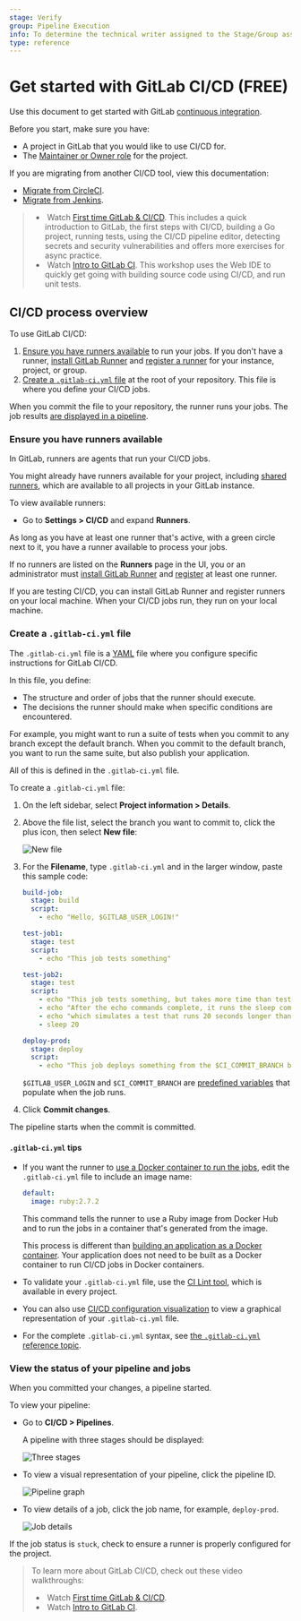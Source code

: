 ```yaml
---
stage: Verify
group: Pipeline Execution
info: To determine the technical writer assigned to the Stage/Group associated with this page, see https://about.gitlab.com/handbook/engineering/ux/technical-writing/#assignments
type: reference
---
```


# Get started with GitLab CI/CD **(FREE)**

Use this document to get started with
GitLab [continuous integration](https://about.gitlab.com/stages-devops-lifecycle/continuous-integration/).

Before you start, make sure you have:

- A project in GitLab that you would like to use CI/CD for.
- The [Maintainer or Owner role](../../user/permissions.md) for the project.

If you are migrating from another CI/CD tool, view this documentation:

- [Migrate from CircleCI](../migration/circleci.md).
- [Migrate from Jenkins](../migration/jenkins.md).

> - <i class="fa fa-youtube-play youtube" aria-hidden="true"></i>&nbsp;Watch [First time GitLab & CI/CD](https://www.youtube.com/watch?v=kTNfi5z6Uvk&t=553s). This includes a quick introduction to GitLab, the first steps with CI/CD, building a Go project, running tests, using the CI/CD pipeline editor, detecting secrets and security vulnerabilities and offers more exercises for async practice.
> - <i class="fa fa-youtube-play youtube" aria-hidden="true"></i>&nbsp;Watch [Intro to GitLab CI](https://www.youtube.com/watch?v=l5705U8s_nQ&t=358s). This workshop uses the Web IDE to quickly get going with building source code using CI/CD, and run unit tests.

## CI/CD process overview

To use GitLab CI/CD:

1. [Ensure you have runners available](#ensure-you-have-runners-available) to run your jobs.
   If you don't have a runner, [install GitLab Runner](https://docs.gitlab.com/runner/install/)
   and [register a runner](https://docs.gitlab.com/runner/register/) for your instance, project, or group.
1. [Create a `.gitlab-ci.yml` file](#create-a-gitlab-ciyml-file)
   at the root of your repository. This file is where you define your CI/CD jobs.

When you commit the file to your repository, the runner runs your jobs.
The job results [are displayed in a pipeline](#view-the-status-of-your-pipeline-and-jobs).

### Ensure you have runners available

In GitLab, runners are agents that run your CI/CD jobs.

You might already have runners available for your project, including
[shared runners](../runners/runners_scope.md), which are
available to all projects in your GitLab instance.

To view available runners:

- Go to **Settings > CI/CD** and expand **Runners**.

As long as you have at least one runner that's active, with a green circle next to it,
you have a runner available to process your jobs.

If no runners are listed on the **Runners** page in the UI, you or an administrator
must [install GitLab Runner](https://docs.gitlab.com/runner/install/) and
[register](https://docs.gitlab.com/runner/register/) at least one runner.

If you are testing CI/CD, you can install GitLab Runner and register runners on your local machine.
When your CI/CD jobs run, they run on your local machine.

### Create a `.gitlab-ci.yml` file

The `.gitlab-ci.yml` file is a [YAML](https://en.wikipedia.org/wiki/YAML) file where
you configure specific instructions for GitLab CI/CD.

In this file, you define:

- The structure and order of jobs that the runner should execute.
- The decisions the runner should make when specific conditions are encountered.

For example, you might want to run a suite of tests when you commit to
any branch except the default branch. When you commit to the default branch, you want
to run the same suite, but also publish your application.

All of this is defined in the `.gitlab-ci.yml` file.

To create a `.gitlab-ci.yml` file:

1. On the left sidebar, select **Project information > Details**.
1. Above the file list, select the branch you want to commit to,
   click the plus icon, then select **New file**:

   ![New file](img/new_file_v13_6.png)

1. For the **Filename**, type `.gitlab-ci.yml` and in the larger window,
   paste this sample code:

   ```yaml
   build-job:
     stage: build
     script:
       - echo "Hello, $GITLAB_USER_LOGIN!"

   test-job1:
     stage: test
     script:
       - echo "This job tests something"

   test-job2:
     stage: test
     script:
       - echo "This job tests something, but takes more time than test-job1."
       - echo "After the echo commands complete, it runs the sleep command for 20 seconds"
       - echo "which simulates a test that runs 20 seconds longer than test-job1"
       - sleep 20

   deploy-prod:
     stage: deploy
     script:
       - echo "This job deploys something from the $CI_COMMIT_BRANCH branch."
   ```

   `$GITLAB_USER_LOGIN` and `$CI_COMMIT_BRANCH` are
   [predefined variables](../variables/predefined_variables.md)
   that populate when the job runs.

1. Click **Commit changes**.

The pipeline starts when the commit is committed.

#### `.gitlab-ci.yml` tips

- If you want the runner to [use a Docker container to run the jobs](../docker/using_docker_images.md),
  edit the `.gitlab-ci.yml` file
  to include an image name:

  ```yaml
  default:
    image: ruby:2.7.2
  ```

  This command tells the runner to use a Ruby image from Docker Hub
  and to run the jobs in a container that's generated from the image.

  This process is different than
  [building an application as a Docker container](../docker/using_docker_build.md).
  Your application does not need to be built as a Docker container to
  run CI/CD jobs in Docker containers.

- To validate your `.gitlab-ci.yml` file, use the
  [CI Lint tool](../lint.md), which is available in every project.
- You can also use [CI/CD configuration visualization](../pipeline_editor/index.md#visualize-ci-configuration) to
  view a graphical representation of your `.gitlab-ci.yml` file.
- For the complete `.gitlab-ci.yml` syntax, see
  [the `.gitlab-ci.yml` reference topic](../yaml/index.md).

### View the status of your pipeline and jobs

When you committed your changes, a pipeline started.

To view your pipeline:

- Go to **CI/CD > Pipelines**.

  A pipeline with three stages should be displayed:

  ![Three stages](img/three_stages_v13_6.png)

- To view a visual representation of your pipeline, click the pipeline ID.

  ![Pipeline graph](img/pipeline_graph_v13_6.png)

- To view details of a job, click the job name, for example, `deploy-prod`.

  ![Job details](img/job_details_v13_6.png)

If the job status is `stuck`, check to ensure a runner is properly configured for the project.

> To learn more about GitLab CI/CD, check out these video walkthroughs:
>
> - <i class="fa fa-youtube-play youtube" aria-hidden="true"></i>&nbsp;Watch [First time GitLab & CI/CD](https://www.youtube.com/watch?v=kTNfi5z6Uvk&t=150s).
> - <i class="fa fa-youtube-play youtube" aria-hidden="true"></i>&nbsp;Watch [Intro to GitLab CI](https://www.youtube.com/watch?v=l5705U8s_nQ&t=358s).
